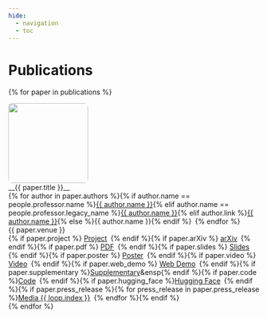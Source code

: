 ```yaml
---
hide:
  - navigation
  - toc
---
```



<style>
.md-typeset .grid {
    grid-template-columns: repeat(auto-fit, minmax(90%, 1fr))
}

.publication-thumbnail-cell {
    display: inline-table;
    padding-right: 12px;
    vertical-align: top;
    p { margin: 0px; }
}

.publication-description-cell {
    display: inline-table;
    vertical-align: top;
    p { margin: 0px; display:inline; line-height: 140%; }
}

.publication-thumbnail {
    width: 160px;
    border-radius: 8px;
    -moz-background-clip: padding;
    -webkit-background-clip: padding-box;
    background-clip: padding-box
}
</style>


# Publications

<div class="grid" markdown>

{% for paper in publications %}
<div class="card" markdown>
<div class="publication-thumbnail-cell" markdown>
<img class="publication-thumbnail" src="../assets/thumbnails/{{ paper.key }}-thumbnail.png" markdown>
</div>
<div class="publication-description-cell" markdown>
__{{ paper.title }}__<br>
{% for author in paper.authors %}{% if author.name == people.professor.name %}<a href="{{ people.professor.web }}" target=_blank>{{ author.name }}</a>{% elif author.name == people.professor.legacy_name %}<a href="{{ people.professor.web }}" target=_blank>{{ author.name }}</a>{% elif author.link %}<a href="{{ author.link }}" target=_blank>{{ author.name }}</a>{% else %}{{ author.name }}{% endif %}&ensp;{% endfor %}<br>
{{ paper.venue }}<br>
{% if paper.project %} <a href="{{ paper.project }}" target=_blank>Project</a>&ensp;{% endif %}{% if paper.arXiv %} <a href="{{ paper.arXiv }}" target=_blank>arXiv</a>&ensp;{% endif %}{% if paper.pdf %} <a href="{{ paper.pdf }}" target=_blank>PDF</a>&ensp;{% endif %}{% if paper.slides %} <a href="{{ paper.slides }}" target=_blank>Slides</a>&ensp;{% endif %}{% if paper.poster %} <a href="{{ paper.poster }}" target=_blank>Poster</a>&ensp;{% endif %}{% if paper.video %} <a href="{{ paper.video }}" target=_blank>Video</a>&ensp;{% endif %}{% if paper.web_demo %} <a href="{{ paper.web_demo }}" target=_blank>Web Demo</a>&ensp;{% endif %}{% if paper.supplementary %}<a href="{{ paper.supplementary }}" target=_blank>Supplementary</a>&ensp{% endif %}{% if paper.code %}<a href="{{ paper.code }}" target=_blank>Code</a>&ensp;{% endif %}{% if paper.hugging_face %}<a href="{{ paper.hugging_face }}" target=_blank>Hugging Face</a>&ensp;{% endif %}{% if paper.press_release %}{% for press_release in paper.press_release %}<a href="{{ press_release.link }}" target=_blank>Media {{ loop.index }}</a>&ensp;{% endfor %}{% endif %}
</div>
</div>
{% endfor %}

</div>


